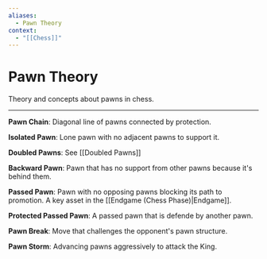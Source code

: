 ```yaml
---
aliases:
  - Pawn Theory
context:
  - "[[Chess]]"
---
```


# Pawn Theory

Theory and concepts about pawns in chess.

---

**Pawn Chain**: Diagonal line of pawns connected by protection.

**Isolated Pawn**: Lone pawn with no adjacent pawns to support it.

**Doubled Pawns**: See [[Doubled Pawns]]

**Backward Pawn**: Pawn that has no support from other pawns because it's behind them.

**Passed Pawn**: Pawn with no opposing pawns blocking its path to promotion. A key asset in the [[Endgame (Chess Phase)|Endgame]].

**Protected Passed Pawn**: A passed pawn that is defende by another pawn.

**Pawn Break**: Move that challenges the opponent's pawn structure.

**Pawn Storm**: Advancing pawns aggressively to attack the King.
